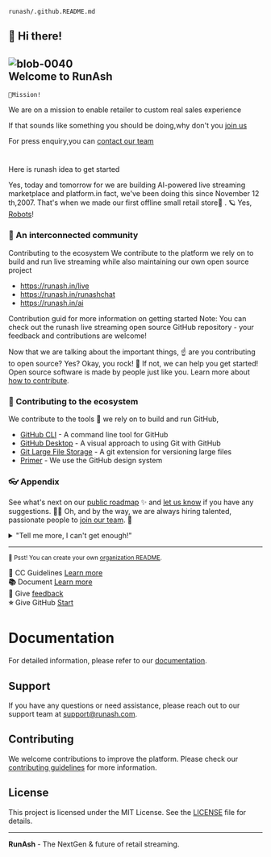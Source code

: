 ``runash/.github.README.md``

## 👋 Hi there!

## ![blob-0040](https://user-images.githubusercontent.com/61916324/132724592-e5bef25e-36d9-4da8-bbc6-84a24183c8e2.png)<br>Welcome to RunAsh

``📝Mission!``

We are on a mission to enable retailer to custom real sales experience 


If that sounds like something you should be doing,why don't you [join us]()

For press enquiry,you can [contact our team]()

#  

Here is runash idea to get started 



Yes, today and tomorrow for we are building AI-powered live streaming marketplace and platform.in fact, we've been doing this since November 12 th,2007. That's when we made our first offline small retail store🤯 . 🪐 Yes, [Robots](https://github.com/readme/featured/nasa-ingenuity-helicopter)!

### 🍿 An interconnected community

Contributing to the ecosystem
We contribute to the platform we rely on to build and run live streaming while also maintaining our own open source project
- https://runash.in/live
- https://runash.in/runashchat
- https://runash.in/ai

Contribution guid for more information on getting started
Note: You can check out the runash live streaming open source GitHub repository - your feedback and contributions are welcome!

Now that we are talking about the important things, ☝️ are you contributing to open source? Yes? Okay, you rock! 🎸 If not, we can help you get started! Open source software is made by people just like you. Learn more about [how to contribute](https://opensource.guide/).

### 🦦 Contributing to the ecosystem

We contribute to the tools 🔧 we rely on to build and run GitHub, 

- [GitHub CLI](https://github.com/cli/cli) - A command line tool for GitHub
- [GitHub Desktop](https://github.com/desktop/desktop) - A visual approach to using Git with GitHub
- [Git Large File Storage](https://github.com/git-lfs/git-lfs) - A git extension for versioning large files
- [Primer](https://github.com/primer/css) - We use the GitHub design system

### 👓 Appendix

See what's next on our [public roadmap](https://github.com/runash/roadmap) ✨ and [let us know](https://github.com/rammurmu/feedback) if you have any suggestions. 🙇‍♂️ Oh, and by the way, we are always hiring talented, passionate people to [join our team](https://github.com/runash/about/careers). 🙌

<details> 
	<summary>"Tell me more, I can't get enough!"</summary>
	<br>
	<ul>
	<li>RunAsh is using to built mighty 🔨 open source technologies like <a href="https://github.com/rails">Ruby on Rails</a>, <a href="https://github.com/golang">Go</a>, <a href="https://github.com/primer">Primer</a>, <a href="https://github.com/reactjs">React</a> and <a href="https://github.com/apache/kafka">Kafka</a> among others.</li>
		<li>The three open source projects RunAsh team have most adopted 👩‍💻 to are:
			<ul>
				<li><a href="https://github.com/microsoft/vscode">Visual Studio Code</a></li>
				<li><a href="https://github.com/rails/rails">Ruby on Rails</a></li>
				<li><a href="https://github.com/Homebrew">Homebrew</a></li>
			</ul>
		</li>
		<li>By the way, our <a href="https://github.com/github/docs">documentation</a> 🤓 is also open sourced.</li>
	</ul>
</details>

---

<sub>🤫 Psst! You can create your own [organization README](https://docs.github.com/en/organizations/collaborating-with-groups-in-organizations/customizing-your-organizations-profile).</sub>

<!--
Made with 🖤
🙇‍♂️🎤⬇️
-->



  
 **👥** CC Guidelines [Learn more ](https://https://GitHub.com/rammurmu)<br>
 **📚** Document [Learn more](https://) <br>
 **📝** Give [feedback](https://runash.in/feedback)<br>
 **⭐** Give GitHub [Start](https://GitHub/runash)
 
# Documentation

For detailed information, please refer to our [documentation](link-to-documentation).

## Support

If you have any questions or need assistance, please reach out to our support team at [support@runash.com](mailto:support@runash.in).

## Contributing

We welcome contributions to improve the platform. Please check our [contributing guidelines](link-to-contributing-guidelines) for more information.

## License

This project is licensed under the MIT License. See the [LICENSE](link-to-license) file for details.

---

**RunAsh** - The NextGen & future of retail streaming.

  
